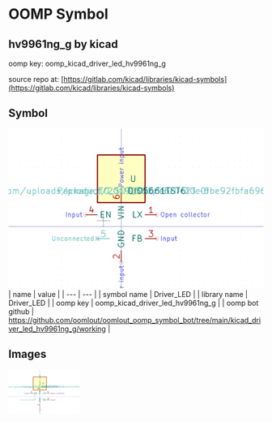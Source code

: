 # OOMP Symbol  
## hv9961ng_g  by kicad  
  
oomp key: oomp_kicad_driver_led_hv9961ng_g  
  
source repo at: [https://gitlab.com/kicad/libraries/kicad-symbols](https://gitlab.com/kicad/libraries/kicad-symbols)  
## Symbol  
  
[![working.png](working_600.png)](working.png)  
| name | value | 
| --- | --- | 
| symbol name | Driver_LED | 
| library name | Driver_LED | 
| oomp key | oomp_kicad_driver_led_hv9961ng_g | 
| oomp bot github | https://github.com/oomlout/oomlout_oomp_symbol_bot/tree/main/kicad_driver_led_hv9961ng_g/working | 
## Images  
  
[![working.png](working_140.png)](working.png)  
